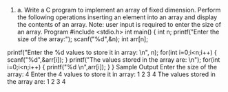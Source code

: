 1. a. Write a C program to implement an array of fixed dimension. Perform the following
operations inserting an element into an array and display the contents of an array. Note: user
input is required to enter the size of an array.
Program
#include <stdio.h>
int main()
{
 int n;
 printf("Enter the size of the array:");
 scanf("%d",&n);
 int arr[n];

 printf("Enter the %d values to store it in array: \n", n);
 for(int i=0;i<n;i++)
 {
 scanf("%d",&arr[i]);
 }
 printf("The values stored in the array are: \n");
 for(int i=0;i<n;i++)
 {
 printf("%d \n",arr[i]);
 }
}
Sample Output
Enter the size of the array: 4
Enter the 4 values to store it in array: 1
2
3
4
The values stored in the array are:
1
2
3
4
